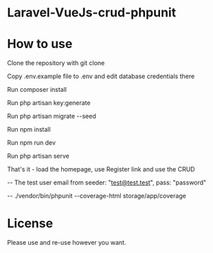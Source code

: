 # Laravel-VueJs-crud-phpunit

# How to use
Clone the repository with git clone

Copy .env.example file to .env and edit database credentials there

Run composer install

Run php artisan key:generate

Run php artisan migrate --seed

Run npm install

Run npm run dev

Run php artisan serve

That's it - load the homepage, use Register link and use the CRUD

-- The test user email from seeder: "test@test.test", pass: "password"

-- ./vendor/bin/phpunit   --coverage-html storage/app/coverage

# License
Please use and re-use however you want.
